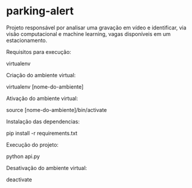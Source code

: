 # parking-alert

Projeto responsável por analisar uma gravação em vídeo e identificar, via visão computacional e machine learning, vagas disponíveis em um estacionamento.

Requisitos para execução:

virtualenv

Criação do ambiente virtual:

virtualenv [nome-do-ambiente]
  
Ativação do ambiente virtual:

source [nome-do-ambiente]/bin/activate
  
Instalação das dependencias:

pip install -r requirements.txt

Execução do projeto:

python api.py
  
Desativação do ambiente virtual:

deactivate




  
  
